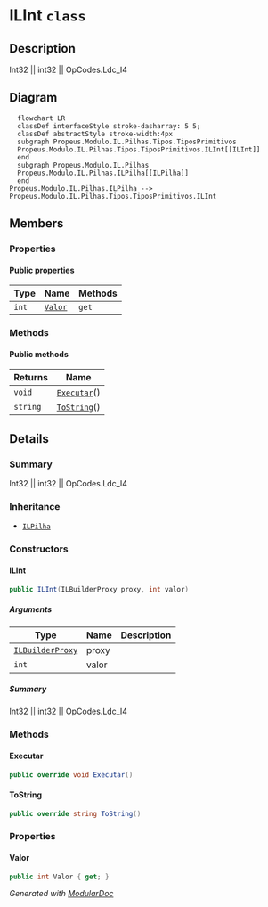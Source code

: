 # ILInt `class`

## Description
Int32 || int32 || OpCodes.Ldc_I4

## Diagram
```mermaid
  flowchart LR
  classDef interfaceStyle stroke-dasharray: 5 5;
  classDef abstractStyle stroke-width:4px
  subgraph Propeus.Modulo.IL.Pilhas.Tipos.TiposPrimitivos
  Propeus.Modulo.IL.Pilhas.Tipos.TiposPrimitivos.ILInt[[ILInt]]
  end
  subgraph Propeus.Modulo.IL.Pilhas
  Propeus.Modulo.IL.Pilhas.ILPilha[[ILPilha]]
  end
Propeus.Modulo.IL.Pilhas.ILPilha --> Propeus.Modulo.IL.Pilhas.Tipos.TiposPrimitivos.ILInt
```

## Members
### Properties
#### Public  properties
| Type | Name | Methods |
| --- | --- | --- |
| `int` | [`Valor`](#valor) | `get` |

### Methods
#### Public  methods
| Returns | Name |
| --- | --- |
| `void` | [`Executar`](#executar)() |
| `string` | [`ToString`](#tostring)() |

## Details
### Summary
Int32 || int32 || OpCodes.Ldc_I4

### Inheritance
 - [
`ILPilha`
](./propeusmoduloilpilhas-ILPilha.md)

### Constructors
#### ILInt
```csharp
public ILInt(ILBuilderProxy proxy, int valor)
```
##### Arguments
| Type | Name | Description |
| --- | --- | --- |
| [`ILBuilderProxy`](./propeusmoduloilproxy-ILBuilderProxy.md) | proxy |   |
| `int` | valor |   |

##### Summary
Int32 || int32 || OpCodes.Ldc_I4

### Methods
#### Executar
```csharp
public override void Executar()
```

#### ToString
```csharp
public override string ToString()
```

### Properties
#### Valor
```csharp
public int Valor { get; }
```

*Generated with* [*ModularDoc*](https://github.com/hailstorm75/ModularDoc)
